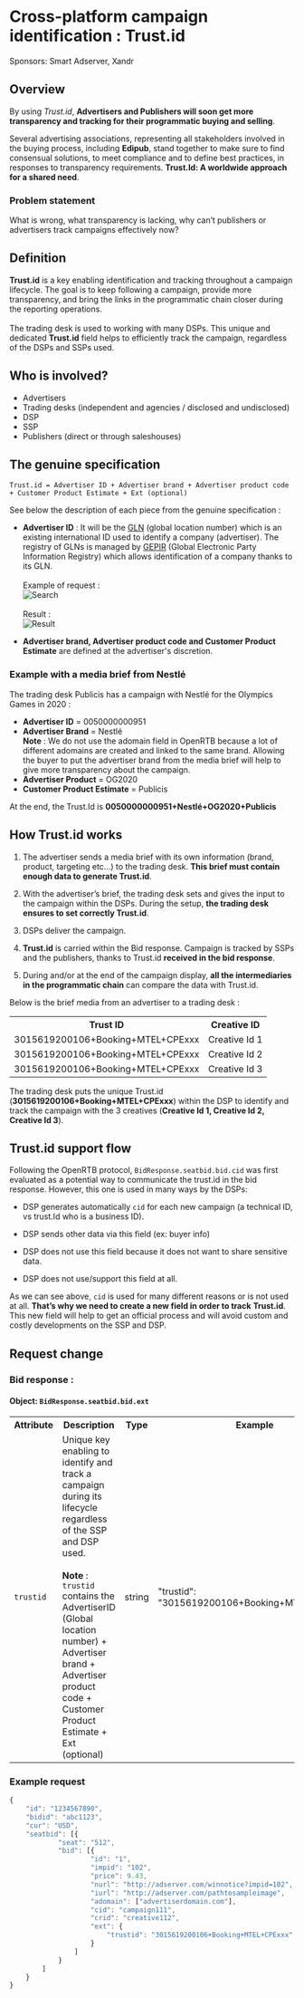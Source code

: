<h1>Cross-platform campaign identification : Trust.id</H1>

Sponsors: Smart Adserver, Xandr

<h2>Overview</h2>

By using <i>Trust.id</i>, <strong>Advertisers and Publishers will soon get more transparency and tracking for their programmatic buying and selling</strong>.

Several advertising associations, representing all stakeholders involved in the buying process, including <strong>Edipub</strong>, stand together to make sure to find consensual solutions, to meet compliance and to define best practices, in responses to transparency requirements.
<strong>Trust.Id: A worldwide approach for a shared need</strong>.

<h3>Problem statement</h3>
What is wrong, what transparency is lacking, why can’t publishers or advertisers track campaigns effectively now?

<h2>Definition</h2>
<strong>Trust.id</strong> is a key enabling identification and tracking throughout a campaign lifecycle. The goal is to keep following a campaign, provide more transparency, and bring the links in the programmatic chain closer during the reporting operations.
<br><br>
The trading desk is used to working with many DSPs. This unique and dedicated <strong>Trust.id</strong> field helps to efficiently track the campaign, regardless of the DSPs and SSPs used.

<h2>Who is involved?</h2>

- Advertisers
- Trading desks (independent and agencies / disclosed and undisclosed)
- DSP
- SSP
- Publishers (direct or through saleshouses)

<h2>The genuine specification</h2>

```
Trust.id = Advertiser ID + Advertiser brand + Advertiser product code + Customer Product Estimate + Ext (optional) 
```

See below the description of each piece from the genuine specification :

- <strong>Advertiser ID</strong> : It will be the [GLN](https://en.wikipedia.org/wiki/Global_Location_Number) (global location number) which is an existing international ID used to identify a company (advertiser).
The registry of GLNs is managed by [GEPIR](https://gepir.gs1.org/) (Global Electronic Party Information Registry) which allows identification of a company thanks to its GLN.<br><br>Example of request :<br>![Search](https://github.com/InteractiveAdvertisingBureau/openrtb/blob/master/extensions/community_extensions/assets/trustid_gln_search.png)<br><br>Result :<br>![Result](https://github.com/InteractiveAdvertisingBureau/openrtb/blob/master/extensions/community_extensions/assets/trustid_gln_result.png)

- <strong>Advertiser brand, Advertiser product code and Customer Product Estimate</strong> are defined at the advertiser's discretion.

<h3>Example with a media brief from Nestlé</h3>

The trading desk Publicis has a campaign with Nestlé for the Olympics Games in 2020 :
- <strong>Advertiser ID</strong> = 0050000000951
- <strong>Advertiser Brand</strong> = Nestlé <br><strong>Note</strong> : We do not use the adomain field in OpenRTB because a lot of different adomains are created and linked to the same brand. Allowing the buyer to put the advertiser brand from the media brief will help to give more transparency about the campaign.
- <strong>Advertiser Product</strong> = OG2020
- <strong>Customer Product Estimate</strong> = Publicis

At the end, the Trust.Id is <strong>0050000000951+Nestlé+OG2020+Publicis</strong>

<h2>How Trust.id works</h2>


1. The advertiser sends a media brief with its own information (brand, product, targeting etc...) to the trading desk. <strong>This brief must contain enough data to generate Trust.id</strong>. 

2. With the advertiser’s brief, the trading desk sets and gives the input to the campaign within the DSPs. During the setup, <strong>the trading desk ensures to set correctly Trust.id</strong>.

3. DSPs deliver the campaign.

4. <strong>Trust.id</strong> is carried within the Bid response. Campaign is tracked by SSPs and the publishers, thanks to Trust.id <strong>received in the bid response</strong>.

5. During and/or at the end of the campaign display, **all the intermediaries in the programmatic chain** can compare the data with Trust.id.<br>

Below is the brief media from an advertiser to a trading desk :

<table>
<tr>
<th>Trust ID</th>
<th>Creative ID</th>
</tr>
<tr>
<td>3015619200106+Booking+MTEL+CPExxx</td>
<td>Creative Id 1</td>
</tr>
<tr>
<td>3015619200106+Booking+MTEL+CPExxx</td>
<td>Creative Id 2</td>
</tr>
<tr>
<td>3015619200106+Booking+MTEL+CPExxx</td>
<td>Creative Id 3</td>
</tr>
</table>

The trading desk puts the unique Trust.id (<strong>3015619200106+Booking+MTEL+CPExxx</strong>) within the DSP to identify and track the campaign with the 3 creatives (<strong>Creative Id 1, Creative Id 2, Creative Id 3</strong>).

<h2>Trust.id support flow</h2>


Following the OpenRTB protocol, <code>BidResponse.seatbid.bid.cid</code> was first evaluated as a potential way to communicate the trust.id in the bid response. However, this one is used in many ways by the DSPs:

- DSP generates automatically <code>cid</code> for each new campaign (a technical ID, vs trust.Id who is a business ID).

- DSP sends other data via this field (ex: buyer info)

- DSP does not use this field because it does not want to share sensitive data.

- DSP does not use/support this field at all.

As we can see above, <code>cid</code> is used for many different reasons or is not used at all. **That’s why we need to create a new field in order to track** <strong>Trust.id</strong>. This new field will help to get an official process and will avoid custom and costly developments on the SSP and DSP.

<h2>Request change</h2>

<H3>Bid response : </H3>

#### Object: `BidResponse.seatbid.bid.ext`

<table>
<tr>
<th>Attribute</th>
<th>Description</th>
<th>Type</th>
<th>Example</th>
</tr>
<tr>
<td><code>trustid</code></td>
<td>Unique key enabling to identify and track a campaign during its lifecycle regardless of the SSP and DSP used. <br><br><strong>Note</strong> : <code>trustid</code> contains the AdvertiserID (Global location number) + Advertiser brand + Advertiser product code + Customer Product Estimate + Ext (optional)</td>
<td>string</td>
<td>"trustid": "3015619200106+Booking+MTEL+CPExxx"</td>
</tr>
</table>



<H3>Example request</H3>

```javascript
{
    "id": "1234567890",
    "bidid": "abc1123",
    "cur": "USD",
    "seatbid": [{
            "seat": "512",
            "bid": [{
                    "id": "1",
                    "impid": "102",
                    "price": 9.43,
                    "nurl": "http://adserver.com/winnotice?impid=102",
                    "iurl": "http://adserver.com/pathtosampleimage",
                    "adomain": ["advertiserdomain.com"],
                    "cid": "campaign111",
                    "crid": "creative112",
                    "ext": {
                        "trustid": "3015619200106+Booking+MTEL+CPExxx"
                    }
                ]
            }
        ]
    }
}
```

